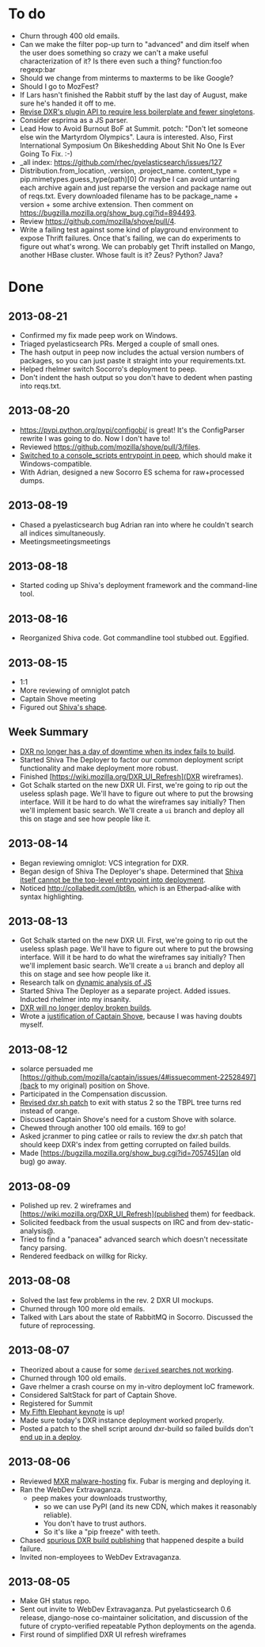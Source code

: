 To do
=====

* Churn through 400 old emails.
* Can we make the filter pop-up turn to "advanced" and dim itself when the user does something so crazy we can't a make useful characterization of it? Is there even such a thing?
    function:foo regexp:bar
* Should we change from minterms to maxterms to be like Google?
* Should I go to MozFest?
* If Lars hasn't finished the Rabbit stuff by the last day of August, make sure he's handed it off to me.
* [Revise DXR's plugin API to require less boilerplate and fewer singletons](https://bugzilla.mozilla.org/show_bug.cgi?id=883363).
* Consider esprima as a JS parser.
* Lead How to Avoid Burnout BoF at Summit. potch: "Don't let someone else win the Martyrdom Olympics". Laura is interested. Also, First International Symposium On Bikeshedding About Shit No One Is Ever Going To Fix. :-)
* _all index: https://github.com/rhec/pyelasticsearch/issues/127
* Distribution.from_location, .version, .project_name. content_type = pip.mimetypes.guess_type(path)[0]
  Or maybe I can avoid untarring each archive again and just reparse the version and package name out of reqs.txt. Every downloaded filename has to be package_name + version + some archive extension.
  Then comment on https://bugzilla.mozilla.org/show_bug.cgi?id=894493.
* Review https://github.com/mozilla/shove/pull/4.
* Write a failing test against some kind of playground environment to expose Thrift failures. Once that's failing, we can do experiments to figure out what's wrong. We can probably get Thrift installed on Mango, another HBase cluster. Whose fault is it? Zeus? Python? Java?


Done
====

2013-08-21
----------

* Confirmed my fix made peep work on Windows.
* Triaged pyelasticsearch PRs. Merged a couple of small ones.
* The hash output in peep now includes the actual version numbers of packages,
  so you can just paste it straight into your requirements.txt.
* Helped rhelmer switch Socorro's deployment to peep.
* Don't indent the hash output so you don't have to dedent when pasting into reqs.txt.

2013-08-20
----------

* https://pypi.python.org/pypi/configobj/ is great! It's the ConfigParser rewrite I was going to do. Now I don't have to!
* Reviewed https://github.com/mozilla/shove/pull/3/files.
* [Switched to a console_scripts entrypoint in peep](https://github.com/erikrose/peep/issues/8), which should make it Windows-compatible.
* With Adrian, designed a new Socorro ES schema for raw+processed dumps.

2013-08-19
----------

* Chased a pyelasticsearch bug Adrian ran into where he couldn't search all indices simultaneously.
* Meetingsmeetingsmeetings

2013-08-18
----------

* Started coding up Shiva's deployment framework and the command-line tool.

2013-08-16
----------

* Reorganized Shiva code. Got commandline tool stubbed out. Eggified.

2013-08-15
----------

* 1:1
* More reviewing of omniglot patch
* Captain Shove meeting
* Figured out [Shiva's shape](https://github.com/erikrose/shiva/issues/1#issuecomment-22725248).

Week Summary
------------

* [DXR no longer has a day of downtime when its index fails to build](https://bugzilla.mozilla.org/show_bug.cgi?id=886463).
* Started Shiva The Deployer to factor our common deployment script functionality and make deployment more robust.
* Finished [https://wiki.mozilla.org/DXR_UI_Refresh](DXR wireframes).
* Got Schalk started on the new DXR UI. First, we're going to rip out the useless splash page. We'll have to figure out where to put the browsing interface. Will it be hard to do what the wireframes say initially? Then we'll implement basic search. We'll create a `ui` branch and deploy all this on stage and see how people like it.


2013-08-14
----------

* Began reviewing omniglot: VCS integration for DXR.
* Began design of Shiva The Deployer's shape. Determined that [Shiva itself cannot be the top-level entrypoint into deployment](https://github.com/erikrose/shiva/issues/1#issuecomment-22663747).
* Noticed http://collabedit.com/jbt8n, which is an Etherpad-alike with syntax highlighting.

2013-08-13
----------

* Got Schalk started on the new DXR UI. First, we're going to rip out the useless splash page. We'll have to figure out where to put the browsing interface. Will it be hard to do what the wireframes say initially? Then we'll implement basic search. We'll create a `ui` branch and deploy all this on stage and see how people like it.
* Research talk on [dynamic analysis of JS](https://air.mozilla.org/test-and-cure-your-javascript-blues-with-jalangi/)
* Started Shiva The Deployer as a separate project. Added issues. Inducted rhelmer into my insanity.
* [DXR will no longer deploy broken builds](https://bugzilla.mozilla.org/show_bug.cgi?id=886463).
* Wrote a [justification of Captain Shove](https://wiki.mozilla.org/Websites/Captain_Shove#Justification), because I was having doubts myself.

2013-08-12
----------

* solarce persuaded me [https://github.com/mozilla/captain/issues/4#issuecomment-22528497](back to my original) position on Shove.
* Participated in the Compensation discussion.
* [Revised dxr.sh patch](https://bugzilla.mozilla.org/show_bug.cgi?id=886463) to exit with status 2 so the TBPL tree turns red instead of orange.
* Discussed Captain Shove's need for a custom Shove with solarce.
* Chewed through another 100 old emails. 169 to go!
* Asked jcranmer to ping catlee or rails to review the dxr.sh patch that should keep DXR's index from getting corrupted on failed builds.
* Made [https://bugzilla.mozilla.org/show_bug.cgi?id=705745](an old bug) go away.

2013-08-09
----------

* Polished up rev. 2 wireframes and [https://wiki.mozilla.org/DXR_UI_Refresh](published them) for feedback.
* Solicited feedback from the usual suspects on IRC and from dev-static-analysis@.
* Tried to find a "panacea" advanced search which doesn't necessitate fancy parsing.
* Rendered feedback on willkg for Ricky.

2013-08-08
----------

* Solved the last few problems in the rev. 2 DXR UI mockups.
* Churned through 100 more old emails.
* Talked with Lars about the state of RabbitMQ in Socorro. Discussed the future of reprocessing.

2013-08-07
----------

* Theorized about a cause for some [`derived` searches not working](https://bugzilla.mozilla.org/show_bug.cgi?id=885977).
* Churned through 100 old emails.
* Gave rhelmer a crash course on my in-vitro deployment IoC framework.
* Considered SaltStack for part of Captain Shove.
* Registered for Summit
* [My Fifth Elephant keynote](https://hasgeek.tv/fifthelephant/2013-2/631-what-happens-when-firefox-crashes) is up!
* Made sure today's DXR instance deployment worked properly.
* Posted a patch to the shell script around dxr-build so failed builds don't [end up in a deploy](https://bugzilla.mozilla.org/show_bug.cgi?id=886463).


2013-08-06
----------

* Reviewed [MXR malware-hosting](https://bugzilla.mozilla.org/show_bug.cgi?id=628033>) fix. Fubar is merging and deploying it.
* Ran the WebDev Extravaganza.
    * peep makes your downloads trustworthy,
        * so we can use PyPI (and its new CDN, which makes it reasonably reliable).
        * You don't have to trust authors.
        * So it's like a "pip freeze" with teeth.
* Chased [spurious DXR build publishing](https://bugzilla.mozilla.org/show_bug.cgi?id=886463) that happened despite a build failure.
* Invited non-employees to WebDev Extravaganza.

2013-08-05
----------

* Make GH status repo.
* Sent out invite to WebDev Extravaganza. Put pyelasticsearch 0.6 release, django-nose co-maintainer solicitation, and discussion of the future of crypto-verified repeatable Python deployments on the agenda.
* First round of simplified DXR UI refresh wireframes
